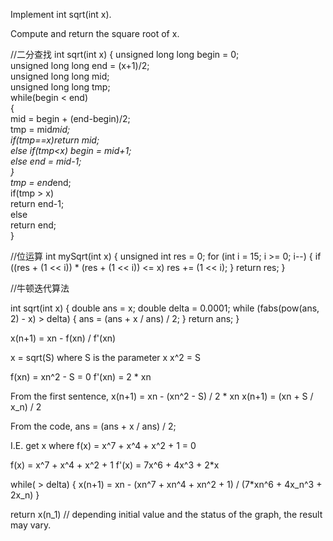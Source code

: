 Implement int sqrt(int x).

Compute and return the square root of x.



//二分查找
int sqrt(int x)
{
        unsigned long long begin = 0;  
        unsigned long long end = (x+1)/2;  
        unsigned long long mid;  
        unsigned long long tmp;  
        while(begin < end)  
        {  
            mid = begin + (end-begin)/2;  
            tmp = mid*mid;  
            if(tmp==x)return mid;  
            else if(tmp<x) begin = mid+1;  
            else end = mid-1;  
        }  
        tmp = end*end;  
        if(tmp > x)  
            return end-1;  
        else  
            return end;  
}


//位运算
int mySqrt(int x)
{
     unsigned int res = 0;
     for (int i = 15; i >= 0; i--)
     {
        if ((res + (1 << i)) * (res + (1 << i)) <= x)
            res += (1 << i);
     }
     return res;
}


//牛顿迭代算法

int sqrt(int x)
{
    double ans    = x;
    double delta  = 0.0001;
    while (fabs(pow(ans, 2) - x) > delta) {
        ans = (ans + x / ans) / 2;
    }
    return ans;
}

x(n+1) = xn - f(xn) / f'(xn)

x = sqrt(S) where S is the parameter x x^2 = S

f(xn) = xn^2 - S = 0 f'(xn) = 2 * xn

From the first sentence, x(n+1) = xn - (xn^2 - S) / 2 * xn x(n+1) = (xn + S / x_n) / 2

From the code, ans = (ans + x / ans) / 2;

I.E. get x where f(x) = x^7 + x^4 + x^2 + 1 = 0

f(x) = x^7 + x^4 + x^2 + 1 f'(x) = 7x^6 + 4x^3 + 2*x

while( > delta) { x(n+1) = xn - (xn^7 + xn^4 + xn^2 + 1) / (7*xn^6 + 4x_n^3 + 2x_n) }

return x(n_1) // depending initial value and the status of the graph, the result may vary.
